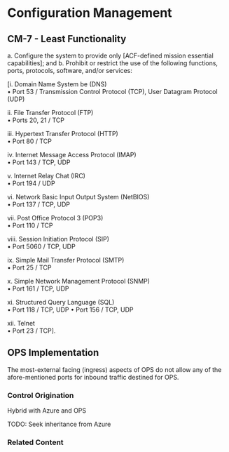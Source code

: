 # Configuration Management
## CM-7 - Least Functionality

a. Configure the system to provide only [ACF-defined mission essential capabilities]; and
b. Prohibit or restrict the use of the following functions, ports, protocols, software, and/or services:

[i. Domain Name System be (DNS)<br />
• Port 53 / Transmission Control Protocol (TCP), User Datagram Protocol (UDP)

ii. File Transfer Protocol (FTP)<br />
• Ports 20, 21 / TCP

iii. Hypertext Transfer Protocol (HTTP)<br />
• Port 80 / TCP

iv. Internet Message Access Protocol (IMAP)<br />
• Port 143 / TCP, UDP

v. Internet Relay Chat (IRC)<br />
• Port 194 / UDP

vi. Network Basic Input Output System (NetBIOS)<br />
• Port 137 / TCP, UDP

vii. Post Office Protocol 3 (POP3)<br />
• Port 110 / TCP

viii. Session Initiation Protocol (SIP)<br />
• Port 5060 / TCP, UDP

ix. Simple Mail Transfer Protocol (SMTP)<br />
• Port 25 / TCP

x. Simple Network Management Protocol (SNMP)<br />
• Port 161 / TCP, UDP

xi. Structured Query Language (SQL)<br />
• Port 118 / TCP, UDP
• Port 156 / TCP, UDP

xii. Telnet<br />
• Port 23 / TCP].

## OPS Implementation

The most-external facing (ingress) aspects of OPS do not allow any of the afore-mentioned ports for inbound traffic destined for OPS.

### Control Origination

Hybrid with Azure and OPS

TODO: Seek inheritance from Azure

### Related Content
